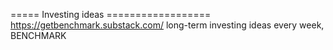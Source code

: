 






===== Investing ideas ==================     
https://getbenchmark.substack.com/    long-term investing ideas every week, BENCHMARK    
